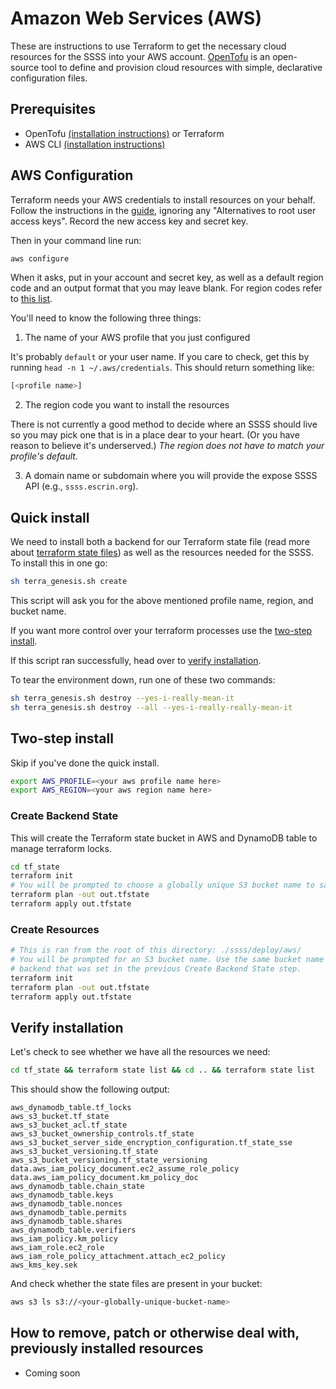 # Amazon Web Services (AWS)

These are instructions to use Terraform to get the necessary cloud resources for the SSSS into your
AWS account. [OpenTofu](https://opentofu.org) is an open-source tool to define and provision cloud
resources with simple, declarative configuration files.

## Prerequisites

- OpenTofu [(installation instructions)](https://opentofu.org/docs/intro/install/) or Terraform
- AWS CLI
  [(installation instructions)](https://docs.aws.amazon.com/cli/latest/userguide/getting-started-install.html)

## AWS Configuration

Terraform needs your AWS credentials to install resources on your behalf. Follow the instructions in
the [guide](https://docs.aws.amazon.com/IAM/latest/UserGuide/id_root-user_manage_add-key.html#),
ignoring any "Alternatives to root user access keys". Record the new access key and secret key.

Then in your command line run:

```sh
aws configure
```

When it asks, put in your account and secret key, as well as a default region code and an output
format that you may leave blank. For region codes refer to
[this list](https://www.aws-services.info/regions.html).

You'll need to know the following three things:

1. The name of your AWS profile that you just configured

It's probably `default` or your user name. If you care to check, get this by running
`head -n 1 ~/.aws/credentials`. This should return something like:

```sh
[<profile name>]
```

2. The region code you want to install the resources

There is not currently a good method to decide where an SSSS should live so you may pick one that is
in a place dear to your heart. (Or you have reason to believe it's underserved.) _The region does
not have to match your profile's default._

3. A domain name or subdomain where you will provide the expose SSSS API (e.g., `ssss.escrin.org`).

## Quick install

We need to install both a backend for our Terraform state file (read more about
[terraform state files](https://www.pluralsight.com/resources/blog/cloud/what-is-terraform-state))
as well as the resources needed for the SSSS. To install this in one go:

```sh
sh terra_genesis.sh create
```

This script will ask you for the above mentioned profile name, region, and bucket name.

If you want more control over your terraform processes use the
[two-step install](#two-step-install).

If this script ran successfully, head over to [verify installation](#verify-installation).

To tear the environment down, run one of these two commands:

```sh
sh terra_genesis.sh destroy --yes-i-really-mean-it
sh terra_genesis.sh destroy --all --yes-i-really-really-mean-it
```

## Two-step install

Skip if you've done the quick install.

```sh
export AWS_PROFILE=<your aws profile name here>
export AWS_REGION=<your aws region name here>
```

### Create Backend State

This will create the Terraform state bucket in AWS and DynamoDB table to manage terraform locks.

```sh
cd tf_state
terraform init
# You will be prompted to choose a globally unique S3 bucket name to save the Terraform state.
terraform plan -out out.tfstate
terraform apply out.tfstate
```

### Create Resources

```sh
# This is ran from the root of this directory: ./ssss/deploy/aws/
# You will be prompted for an S3 bucket name. Use the same bucket name for the
# backend that was set in the previous Create Backend State step.
terraform init
terraform plan -out out.tfstate
terraform apply out.tfstate
```

## Verify installation

Let's check to see whether we have all the resources we need:

```sh
cd tf_state && terraform state list && cd .. && terraform state list
```

This should show the following output:

```
aws_dynamodb_table.tf_locks
aws_s3_bucket.tf_state
aws_s3_bucket_acl.tf_state
aws_s3_bucket_ownership_controls.tf_state
aws_s3_bucket_server_side_encryption_configuration.tf_state_sse
aws_s3_bucket_versioning.tf_state
aws_s3_bucket_versioning.tf_state_versioning
data.aws_iam_policy_document.ec2_assume_role_policy
data.aws_iam_policy_document.km_policy_doc
aws_dynamodb_table.chain_state
aws_dynamodb_table.keys
aws_dynamodb_table.nonces
aws_dynamodb_table.permits
aws_dynamodb_table.shares
aws_dynamodb_table.verifiers
aws_iam_policy.km_policy
aws_iam_role.ec2_role
aws_iam_role_policy_attachment.attach_ec2_policy
aws_kms_key.sek
```

And check whether the state files are present in your bucket:

```sh
aws s3 ls s3://<your-globally-unique-bucket-name>
```

## How to remove, patch or otherwise deal with, previously installed resources

- Coming soon
